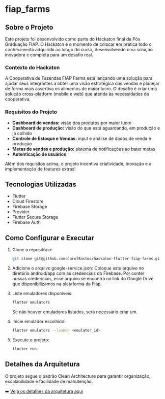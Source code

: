 # fiap_farms

## Sobre o Projeto

Este projeto foi desenvolvido como parte do Hackaton final da Pós Graduação FIAP. O Hackaton é o momento de colocar em prática todo o conhecimento adquirido ao longo do curso, desenvolvendo uma solução inovadora e completa para um desafio real.

### Contexto do Hackaton

A Cooperativa de Fazendas FIAP Farms está lançando uma solução para ajudar seus integrantes a obter uma visão estratégica das vendas e planejar de forma mais assertiva os alimentos de maior lucro. O desafio é criar uma solução cross-platform (mobile e web) que atenda às necessidades da cooperativa.

### Requisitos do Projeto

- **Dashboard de vendas:** visão dos produtos por maior lucro
- **Dashboard de produção:** visão do que está aguardando, em produção e já colhido
- **Controle de Estoque e Vendas:** input e análise de dados de venda e produção
- **Metas de vendas e produção:** sistema de notificações ao bater metas
- **Autenticação de usuários**

Além dos requisitos acima, o projeto incentiva criatividade, inovação e a implementação de features extras!

## Tecnologias Utilizadas

- Flutter
- Cloud Firestore
- Firebase Storage
- Provider
- Flutter Secure Storage
- Firebase Auth

## Como Configurar e Executar

1. Clone o repositório:

   ```bash
   git clone git@github.com:CarolBastos/hackaton-flutter-fiap-farms.git
   ```

2. Adicione o arquivo google-service.json:
   Coloque este arquivo no diretório android/app com as credenciais do Firebase.
   Por conter nossas credenciais, esse arquivo se encontra no link do Google Drive que disponibilizamos na plataforma da Fiap.

3. Liste emuladores disponíveis:

   ```bash
   flutter emulators
   ```

   Se não houver emuladores listados, será necessário criar um.

4. Inicie emulador escolhido:

   ```bash
   flutter emulators --launch <emulator_id>
   ```

5. Execute o projeto:
   ```bash
   flutter run
   ```

## Detalhes da Arquitetura

O projeto segue o padrão Clean Architecture para garantir organização, escalabilidade e facilidade de manutenção.

➡️ [Veja os detalhes da arquitetura aqui](ARCHITECTURE.md)
